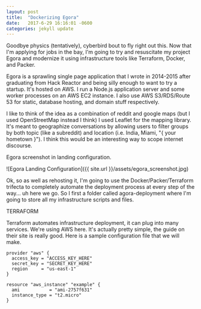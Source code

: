 ```yaml
---
layout: post
title:  "Dockerizing Egora"
date:   2017-6-29 16:16:01 -0600
categories: jekyll update
---
```



Goodbye physics (tentatively), cyberbird bout to fly right out this. Now that I'm applying for jobs in the bay, I'm going to try and resuscitate my project Egora and modernize it using infrastructure tools like Terraform, Docker, and Packer.

Egora is a sprawling single page application that I wrote in 2014-2015 after graduating from Hack Reactor and being silly enough to want to try a startup. It's hosted on AWS. I run a Node.js application server and some worker processes on an AWS EC2 instance. I also use AWS S3/RDS/Route 53 for static, database hosting, and domain stuff respectively. 

I like to think of the idea as a combination of reddit and google maps (but I used OpenStreetMap instead I think) I used Leaflet for the mapping library. It's meant to geographize conversations by allowing users to filter groups by both topic (like a subreddit) and location (i.e. India, Miami, "{ your hometown }"). I think this would be an interesting way to scope internet discourse.

Egora screenshot in landing configuration.

![Egora Landing Configuration]({{ site.url }}/assets/egora_screenshot.jpg)

Ok, so as well as rehosting it, I'm going to use the Docker/Packer/Terraform trifecta to completely automate the deployment process at every step of the way... uh here we go. So I first a folder called agora-deployment where I'm going to store all my infrastructure scripts and files.

TERRAFORM

Terraform automates infrastructure deployment, it can plug into many services. We're using AWS here. It's actually pretty simple, the guide on their site is really good. Here is a sample configuration file that we will make.

```
provider "aws" {
  access_key = "ACCESS_KEY_HERE"
  secret_key = "SECRET_KEY_HERE"
  region     = "us-east-1"
}

resource "aws_instance" "example" {
  ami           = "ami-2757f631"
  instance_type = "t2.micro"
}
```










